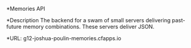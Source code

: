 *Memories API

*Description
 The backend for a swam of small servers delivering past-future memory combinations.  These servers deliver JSON.

*URL:
 g12-joshua-poulin-memories.cfapps.io